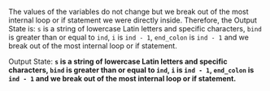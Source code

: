 The values of the variables do not change but we break out of the most internal loop or if statement we were directly inside. Therefore, the Output State is: `s` is a string of lowercase Latin letters and specific characters, `bind` is greater than or equal to `ind`, `i` is `ind - 1`, `end_colon` is `ind - 1` and we break out of the most internal loop or if statement.

Output State: **`s` is a string of lowercase Latin letters and specific characters, `bind` is greater than or equal to `ind`, `i` is `ind - 1`, `end_colon` is `ind - 1` and we break out of the most internal loop or if statement.**